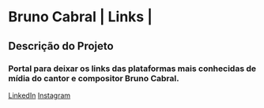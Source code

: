 # Bruno Cabral | Links |

## Descrição do Projeto
### Portal para deixar os links das plataformas mais conhecidas de mídia do cantor e compositor Bruno Cabral.

[LinkedIn](https://www.linkedin.com/in/bruunocabral/)
[Instagram](https://www.instagram.com/bruunocabral)

